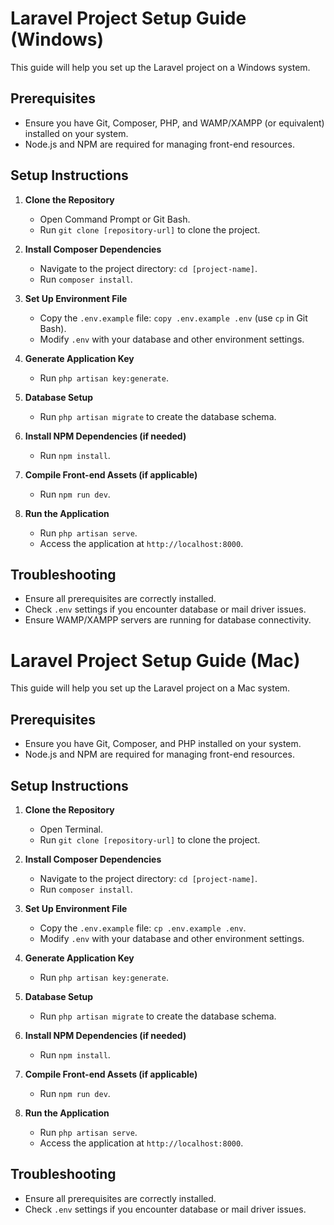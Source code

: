 # Laravel Project Setup Guide (Windows)

This guide will help you set up the Laravel project on a Windows system.

## Prerequisites

- Ensure you have Git, Composer, PHP, and WAMP/XAMPP (or equivalent) installed on your system.
- Node.js and NPM are required for managing front-end resources.

## Setup Instructions

1. **Clone the Repository**
   - Open Command Prompt or Git Bash.
   - Run `git clone [repository-url]` to clone the project.

2. **Install Composer Dependencies**
   - Navigate to the project directory: `cd [project-name]`.
   - Run `composer install`.

3. **Set Up Environment File**
   - Copy the `.env.example` file: `copy .env.example .env` (use `cp` in Git Bash).
   - Modify `.env` with your database and other environment settings.

4. **Generate Application Key**
   - Run `php artisan key:generate`.

5. **Database Setup**
   - Run `php artisan migrate` to create the database schema.

6. **Install NPM Dependencies (if needed)**
   - Run `npm install`.

7. **Compile Front-end Assets (if applicable)**
   - Run `npm run dev`.

8. **Run the Application**
   - Run `php artisan serve`.
   - Access the application at `http://localhost:8000`.

## Troubleshooting

- Ensure all prerequisites are correctly installed.
- Check `.env` settings if you encounter database or mail driver issues.
- Ensure WAMP/XAMPP servers are running for database connectivity.



# Laravel Project Setup Guide (Mac)

This guide will help you set up the Laravel project on a Mac system.

## Prerequisites

- Ensure you have Git, Composer, and PHP installed on your system.
- Node.js and NPM are required for managing front-end resources.

## Setup Instructions

1. **Clone the Repository**
   - Open Terminal.
   - Run `git clone [repository-url]` to clone the project.

2. **Install Composer Dependencies**
   - Navigate to the project directory: `cd [project-name]`.
   - Run `composer install`.

3. **Set Up Environment File**
   - Copy the `.env.example` file: `cp .env.example .env`.
   - Modify `.env` with your database and other environment settings.

4. **Generate Application Key**
   - Run `php artisan key:generate`.

5. **Database Setup**
   - Run `php artisan migrate` to create the database schema.

6. **Install NPM Dependencies (if needed)**
   - Run `npm install`.

7. **Compile Front-end Assets (if applicable)**
   - Run `npm run dev`.

8. **Run the Application**
   - Run `php artisan serve`.
   - Access the application at `http://localhost:8000`.

## Troubleshooting

- Ensure all prerequisites are correctly installed.
- Check `.env` settings if you encounter database or mail driver issues.